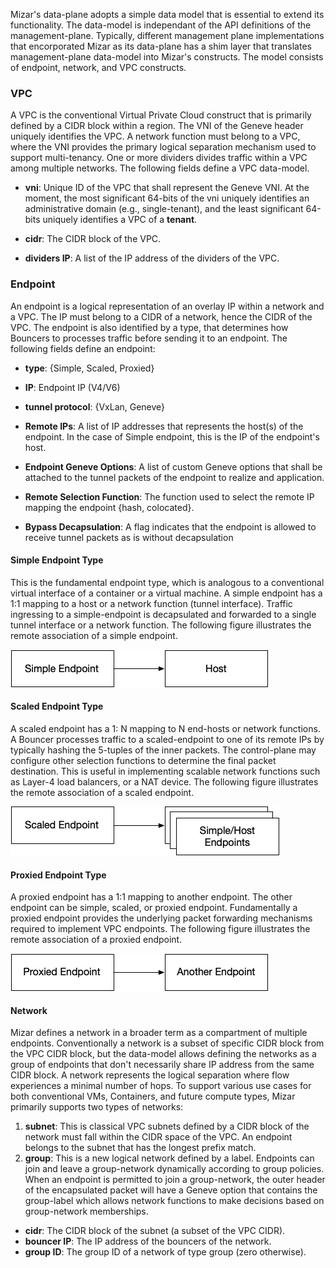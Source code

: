 
Mizar's data-plane adopts a simple data model that is essential to extend its functionality. The data-model is independant of the API definitions of the management-plane. Typically, different management plane implementations that encorporated Mizar as its data-plane has a shim layer that translates management-plane data-model into Mizar's constructs. The model consists of endpoint, network, and VPC constructs.

### VPC

A VPC is the conventional Virtual Private Cloud construct that is primarily defined by a CIDR block within a region. The VNI of the
Geneve header uniquely identifies the VPC. A network function must belong to a VPC, where the VNI provides the primary logical separation mechanism used to support multi-tenancy. One or more dividers divides traffic within a VPC among multiple networks. The following fields define a VPC data-model.

- **vni**: Unique ID of the VPC that shall represent the Geneve VNI. At the moment, the most significant 64-bits of the vni uniquely identifies an administrative domain (e.g., single-tenant), and the least significant 64-bits uniquely identifies a VPC of a **tenant**.

- **cidr**: The CIDR block of the VPC.

- **dividers IP**: A list of the IP address of the dividers of the VPC.

### Endpoint

An endpoint is a logical representation of an overlay IP within a network and a VPC. The IP must belong to a CIDR of a network, hence the CIDR of the VPC. The endpoint is also identified by a type, that determines how Bouncers to processes traffic before sending it to an endpoint. The following fields
define an endpoint:

-  **type**: {Simple, Scaled, Proxied}
-  **IP**: Endpoint IP (V4/V6)
-  **tunnel protocol**: {VxLan, Geneve}

- **Remote IPs**: A list of IP addresses that represents the host(s) of the endpoint. In the case of Simple endpoint, this is the IP of the endpoint's host.
- **Endpoint Geneve Options**: A list of custom Geneve options that shall be attached to the tunnel packets of the endpoint to realize and application.
- **Remote Selection Function**: The function used to select the remote IP mapping the endpoint {hash, colocated}.
- **Bypass Decapsulation**: A flag indicates that the endpoint is allowed to receive tunnel packets as is without decapsulation

#### Simple Endpoint Type

This is the fundamental endpoint type, which is analogous to a conventional virtual interface of a container or a virtual machine. A simple endpoint has a 1:1 mapping to a host or a network function (tunnel interface). Traffic ingressing to a simple-endpoint is decapsulated and forwarded to a single tunnel interface or a network function. The following figure illustrates the remote association of a simple endpoint.

![Simple Endpoint](png/simple_endpoint.png)

#### Scaled Endpoint Type

A scaled endpoint has a 1: N mapping to N end-hosts or network functions. A Bouncer processes traffic to a scaled-endpoint to one of its remote IPs by typically hashing the 5-tuples of the inner packets.
The control-plane may configure other selection functions to determine the final packet destination. This is useful in implementing scalable network functions such as Layer-4 load balancers, or a NAT device. The following figure illustrates the remote association of a
scaled endpoint.

![Scaled Endpoint](png/scaled_endpoint.png)

#### Proxied Endpoint Type

A proxied endpoint has a 1:1 mapping to another endpoint. The other endpoint can be simple, scaled, or proxied endpoint. Fundamentally a proxied endpoint provides the underlying packet forwarding mechanisms required to implement VPC endpoints. The following figure illustrates the remote association of a proxied endpoint.

![Proxied Endpoint](png/proxied_endpoint.png)

#### Network

Mizar defines a network in a broader term as a compartment of multiple endpoints. Conventionally a network is a subset of specific CIDR block from the VPC CIDR block, but the data-model allows defining the networks as a group of endpoints that don't necessarily share IP address from the same CIDR block. A network represents the logical separation where flow experiences a minimal number of hops. To support various use cases for both conventional VMs, Containers, and future compute types, Mizar primarily supports two types of networks:

1. **subnet**: This is classical VPC subnets defined by a CIDR block of the network must fall within the CIDR space of the VPC. An endpoint belongs to the subnet that has the longest prefix match.
2. **group**: This is a new logical network defined by a label. Endpoints can join and leave a group-network dynamically according to group policies. When an endpoint is permitted to join a group-network, the outer header of the encapsulated packet will have a Geneve option that contains the group-label which allows network functions to make decisions based on group-network memberships.

- **cidr**: The CIDR block of the subnet (a subset of the VPC CIDR).
- **bouncer IP**: The IP address of the bouncers of the network.
- **group ID**: The group ID of a network of type group (zero otherwise).